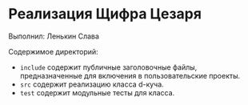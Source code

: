 ﻿# Реализация Щифра Цезаря

Выполнил: Ленькин Слава

Содержимое директорий:


  - `include` содержит публичные заголовочные файлы, предназначенные для
    включения в пользовательские проекты.
  - `src` содержит реализацию класса d-куча.
  - `test` содержит модульные тесты для класса.
